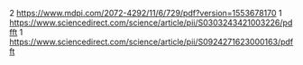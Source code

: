 2 https://www.mdpi.com/2072-4292/11/6/729/pdf?version=1553678170
1 https://www.sciencedirect.com/science/article/pii/S0303243421003226/pdfft
1 https://www.sciencedirect.com/science/article/pii/S0924271623000163/pdfft
